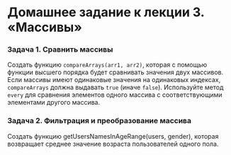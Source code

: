 # Домашнее задание к лекции 3. «Массивы»

### Задача 1. Сравнить массивы

Создать функцию `compareArrays(arr1, arr2)`, которая с помощью функции высшего порядка будет сравнивать значения двух массивов. Если массивы имеют одинаковые значения на одинаковых индексах, `compareArrays` должна выдавать `true` (иначе `false`). Используйте метод `every` для сравнения элементов одного массива с соответствующими элементами другого массива.


### Задача 2. Фильтрация и преобразование массива

Создать функцию getUsersNamesInAgeRange(users, gender), которая возвращает среднее значение возраста пользователей одного пола.
